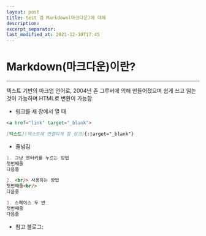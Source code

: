 ```yaml
---
layout: post
title: test 겸 Markdown(마크다운)에 대해
description:
excerpt_separator:
last_modified_at: 2021-12-10T17:45
---
```


Markdown(마크다운)이란?
======
- - -
텍스트 기반의 마크업 언어로, 2004년 존 그루버에 의해 만들어졌으며 쉽게 쓰고 읽는 것이 가능하며 HTML로 변환이 가능함.

* 링크를 새 창에서 열 때
```html
<a href="link" target="_blank">
```
```md
[텍스트](텍스트에 연결되게 할 링크){:target="_blank"}
```

* 줄넘김<br/>
```md
1. 그냥 엔터키를 누르는 방법
첫번째줄
다음줄

2. <br/> 사용하는 방법
첫번째줄<br/>
다음줄

3. 스페이스 두 번
첫번째줄  
다음줄
```

+ 참고 블로그: <a href="https://gist.github.com/ihoneymon/652be052a0727ad59601#this-is-a-h6" target="_blank">
